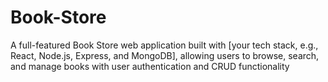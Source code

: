 # Book-Store
A full-featured Book Store web application built with [your tech stack, e.g., React, Node.js, Express, and MongoDB], allowing users to browse, search, and manage books with user authentication and CRUD functionality
